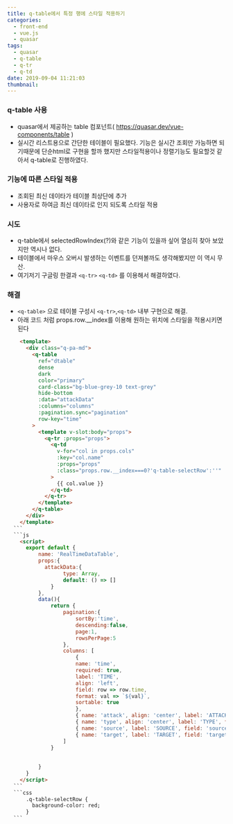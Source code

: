 ```yaml
---
title: q-table에서 특정 행에 스타일 적용하기
categories:
  - front-end
  - vue.js
  - quasar
tags:
  - quasar
  - q-table
  - q-tr
  - q-td
date: 2019-09-04 11:21:03
thumbnail:
---
```

### q-table 사용
  - quasar에서 제공하는 table 컴포넌트( https://quasar.dev/vue-components/table )
  - 실시간 리스트용으로 간단한 테이블이 필요했다. 기능은 실시간 조회만 가능하면 되기때문에 단순html로 구현을 할까 했지만 스타일적용이나 정렬기능도 필요할것 같아서 q-table로 진행하였다.
  <!--more-->

### 기능에 따른 스타일 적용    
  - 조회된 최신 데이타가 테이블 최상단에 추가
  - 사용자로 하여금 최신 데이타로 인지 되도록 스타일 적용
  
### 시도
  - q-table에서 selectedRowIndex(?)와 같은 기능이 있을까 싶어 열심히 찾아 보았지만 역시나 없다.
  - 테이블에서 마우스 오버시 발생하는 이벤트를 던져볼까도 생각해봤지만 이 역시 무산.
  - 여기저기 구글링 한결과 `<q-tr>` `<q-td>` 를 이용해서 해결하였다.

### 해결
  - `<q-table>` 으로 테이블 구성시 `<q-tr>`,`<q-td>` 내부 구현으로 해결.
  - 아래 코드 처럼  props.row.__index를 이용해 원하는 위치에 스타일을 적용시키면 된다                  
  ```html
      <template>
        <div class="q-pa-md"> 
          <q-table
            ref="dtable"        
            dense
            dark
            color="primary"      
            card-class="bg-blue-grey-10 text-grey"        
            hide-bottom
            :data="attackData"
            :columns="columns"
            :pagination.sync="pagination"        
            row-key="time"            
          >
            <template v-slot:body="props">
              <q-tr :props="props">                                    
                <q-td
                  v-for="col in props.cols"              
                  :key="col.name"
                  :props="props"              
                  :class="props.row.__index===0?'q-table-selectRow':''" 
                >
                  {{ col.value }}
                </q-td>
              </q-tr>
            </template>  
          </q-table>
        </div>
      </template>
    ```
    ```js
      <script>
        export default {
            name: 'RealTimeDataTable',
            props:{
              attackData:{
                    type: Array,
                    default: () => []
                }
            },    
            data(){
                return {                    
                    pagination:{          
                        sortBy:'time',
                        descending:false,
                        page:1,
                        rowsPerPage:5
                    },
                    columns: [
                        {
                        name: 'time',
                        required: true,
                        label: 'TIME',
                        align: 'left',
                        field: row => row.time,
                        format: val => `${val}`,
                        sortable: true
                        },
                        { name: 'attack', align: 'center', label: 'ATTACK', field: 'attack', sortable: true, sort: (a, b) => parseInt(a, 10) - parseInt(b, 10) },
                        { name: 'type', align: 'center', label: 'TYPE', field: 'type', sortable: true },
                        { name: 'source', label: 'SOURCE', field: 'source', sortable: true },
                        { name: 'target', label: 'TARGET', field: 'target', sortable: true }
                    ]
                }
            
            
            }
        }
      </script>    
    ```
    ```css  
        .q-table-selectRow {
          background-color: red;            
        }
    ```